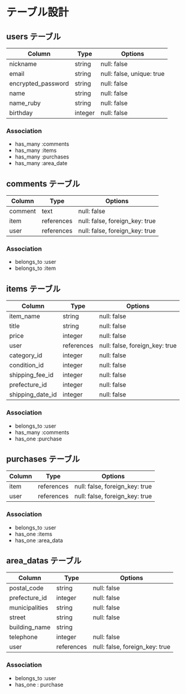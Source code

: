 # テーブル設計

## users テーブル

| Column              | Type     | Options         |
| ------------------- | -------- | --------------- |
| nickname            | string   | null: false     |
| email               | string   | null: false, unique: true |
| encrypted_password  | string   | null: false     |
| name                | string   | null: false     |
| name_ruby           | string   | null: false     |
| birthday            | integer  | null: false     |

### Association

- has_many :comments
- has_many :items
- has_many :purchases
- has_many :area_date

## comments テーブル

| Column              | Type       | Options         |
| ------------------- | ---------- | --------------- |
| comment             | text       | null: false     |
| item                | references | null: false, foreign_key: true |
| user                | references | null: false, foreign_key: true |

### Association

- belongs_to :user
- belongs_to :item

## items テーブル

| Column              | Type       | Options         |
| ------------------- | ---------- | --------------- |
| item_name           | string     | null: false     |
| title               | string     | null: false     |
| price               | integer    | null: false     |
| user                | references | null: false, foreign_key: true |
| category_id         | integer    | null: false     |
| condition_id        | integer    | null: false     |
| shipping_fee_id     | integer    | null: false     |
| prefecture_id       | integer    | null: false     |
| shipping_date_id    | integer    | null: false     |

### Association

- belongs_to :user
- has_many :comments
- has_one :purchase

## purchases テーブル

| Column              | Type       | Options         |
| ------------------- | ---------- | --------------- |
| item                | references | null: false, foreign_key: true |
| user                | references | null: false, foreign_key: true |

### Association

- belongs_to :user
- has_one :items
- has_one :area_data

## area_datas テーブル

| Column              | Type       | Options         |
| ------------------- | ---------- | --------------- |
| postal_code         | string     | null: false     |
| prefecture_id       | integer    | null: false     |
| municipalities      | string     | null: false     |
| street              | string     | null: false     |
| building_name       | string     |                 |
| telephone           | integer    | null: false     |
| user                | references | null: false, foreign_key: true |

### Association

- belongs_to :user
- has_one : purchase